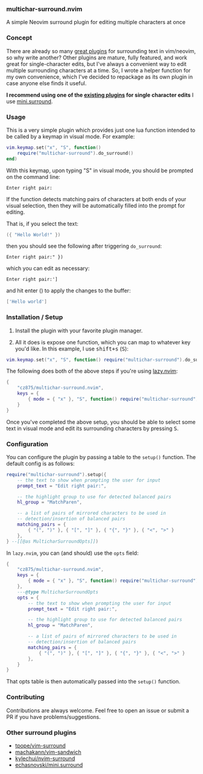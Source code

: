 ### multichar-surround.nvim

A simple Neovim surround plugin for editing multiple characters at once

### Concept

There are already so many [great plugins](#other-surround-plugins) for surrounding text in vim/neovim, so why write another? Other plugins are mature, fully featured, and work great for single-character edits, but I've always a convenient way to edit multiple surrounding characters at a time. So, I wrote a helper function for my own convenience, which I've decided to repackage as its own plugin in case anyone else finds it useful.

**I recommend using one of the [existing plugins](#other-surround-plugins) for single character edits** I use [mini.surround](https://github.com/echasnovski/mini.surround).

### Usage

This is a very simple plugin which provides just one lua function intended to
be called by a keymap in visual mode. For example:

```lua
vim.keymap.set("x", "S", function()
    require("multichar-surround").do_surround()
end)
```

With this keymap, upon typing "S" in visual mode, you should be prompted on the
command line:

```
Enter right pair:
```

If the function detects matching pairs of characters at both ends of your
visual selection, then they will be automatically filled into the prompt for
editing.

That is, if you select the text:

```lua
({ "Hello World!" })
```

then you should see the following after triggering `do_surround`:

```
Enter right pair:" })
```

which you can edit as necessary:

```
Enter right pair:']
```

and hit enter (<CR>) to apply the changes to the buffer:

```lua
['Hello world']
```

### Installation / Setup

1. Install the plugin with your favorite plugin manager.

2. All it does is expose one function, which you can map to whatever key you'd like. In this example, I use <kbd>shift+s</kbd> (<kbd>S</kbd>):

```lua
vim.keymap.set("x", "S", function() require("multichar-surround").do_surround() end)
```

The following does both of the above steps if you're using [lazy.nvim](https://github.com/folke/lazy.nvim):

```lua
{
    "cz875/multichar-surround.nvim",
    keys = {
        { mode = { "x" }, "S", function() require("multichar-surround").do_surround() end }
    }
}
```

Once you've completed the above setup, you should be able to select some text in visual mode and edit its surrounding characters by pressing <kbd>S</kbd>.

### Configuration

You can configure the plugin by passing a table to the `setup()` function.
The default config is as follows:

```lua
require("multichar-surround").setup({
    -- the text to show when prompting the user for input
    prompt_text = "Edit right pair:",

    -- the highlight group to use for detected balanced pairs
    hl_group = "MatchParen",

    -- a list of pairs of mirrored characters to be used in
    -- detection/insertion of balanced pairs
    matching_pairs = {
        { "(", ")" }, { "[", "]" }, { "{", "}" }, { "<", ">" }
    },
} --[[@as MulticharSurroundOpts]])
```

In `lazy.nvim`, you can (and should) use the `opts` field:

```lua
{
    "cz875/multichar-surround.nvim",
    keys = {
        { mode = { "x" }, "S", function() require("multichar-surround").do_surround() end }
    },
    ---@type MulticharSurroundOpts
    opts = {
        -- the text to show when prompting the user for input
        prompt_text = "Edit right pair:",

        -- the highlight group to use for detected balanced pairs
        hl_group = "MatchParen",

        -- a list of pairs of mirrored characters to be used in
        -- detection/insertion of balanced pairs
        matching_pairs = {
            { "(", ")" }, { "[", "]" }, { "{", "}" }, { "<", ">" }
        },
    }
}
```

That opts table is then automatically passed into the `setup()` function.

### Contributing

Contributions are always welcome. Feel free to open an issue or submit a PR if you have problems/suggestions.

### Other surround plugins

- [tpope/vim-surround](https://github.com/tpope/vim-surround)
- [machakann/vim-sandwich](https://github.com/machakann/vim-sandwich)
- [kylechui/nvim-surround](https://github.com/kylechui/nvim-surround)
- [echasnovski/mini.surround](https://github.com/echasnovski/mini.surround/)
